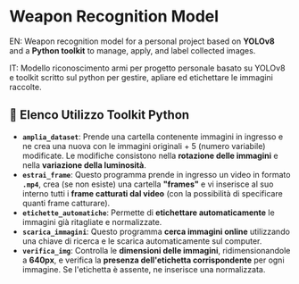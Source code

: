 # **Weapon Recognition Model**

EN:
Weapon recognition model for a personal project based on **YOLOv8** and a **Python toolkit** to manage, apply, and label collected images.

IT:
Modello riconoscimento armi per progetto personale basato su YOLOv8 e toolkit scritto sul python per gestire, apliare ed etichettare le immagini raccolte.

## 📌 **Elenco Utilizzo Toolkit Python**

- **`amplia_dataset`**: Prende una cartella contenente immagini in ingresso e ne crea una nuova con le immagini originali + 5 (numero variabile) modificate. Le modifiche consistono nella **rotazione delle immagini** e nella **variazione della luminosità**.
- **`estrai_frame`**: Questo programma prende in ingresso un video in formato **`.mp4`**, crea (se non esiste) una cartella **"frames"** e vi inserisce al suo interno tutti i **frame catturati dal video** (con la possibilità di specificare quanti frame catturare).
- **`etichette_automatiche`**: Permette di **etichettare automaticamente** le immagini già ritagliate e normalizzate.
- **`scarica_immagini`**: Questo programma **cerca immagini online** utilizzando una chiave di ricerca e le scarica automaticamente sul computer.
- **`verifica_img`**: Controlla le **dimensioni delle immagini**, ridimensionandole a **640px**, e verifica la **presenza dell'etichetta corrispondente** per ogni immagine. Se l'etichetta è assente, ne inserisce una normalizzata.
